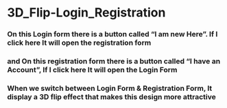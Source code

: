 # 3D_Flip-Login_Registration

### On this Login form there is a button called “I am new Here”. If I click here It will open the registration form

### and On this registration form there is a button called “I have an Account”, If I click here It will open the Login Form

### When we switch between Login Form & Registration Form, It display a 3D flip effect that makes this design more attractive
